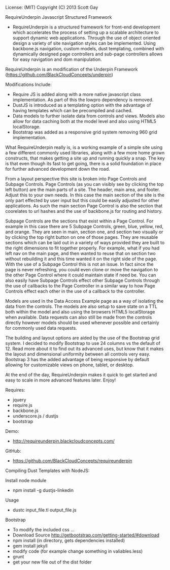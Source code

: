 License: (MIT)
Copyright (C) 2013 Scott Gay

RequireUnderpin Javascript Structured Framework
- RequireUnderpin is a structured framework for front-end development which accelerates the process of setting up a scalable architecture to support dynamic web applications.  Through the use of object oriented design a variety of site navigation styles can be implemented.  Using backbone.js navigation, custom models, dust templating, combined with dynamically designed page controllers and sub-page controllers allows for easy navigation and dom manipulation.

RequireUnderpin is an modification of the Underpin Framework (https://github.com/BlackCloudConcepts/underpin)

Modifications Include:
- Require JS is added along with a more native javascript class implementation.  As part of this the lowpro dependency is removed.
- DustJS is introduced as a templating option with the advantage of having templates which can be precompiled and cached.
- Data models to further isolate data from controls and views.  Models also allow for data caching both at the model level and also using HTML5 localStorage.
- Bootstrap was added as a responsive grid system removing 960 grid implementation.

What RequireUnderpin really is, is a working example of a simple site using a few different commonly used libraries, along with a few more home grown constructs, that makes getting a site up and running quickly a snap. The key is that even though its fast to get going, there is a solid foundation in place for further advanced development down the road.

From a layout perspective this site is broken into Page Controls and Subpage Controls. Page Controls (as you can visibly see by clicking the top left button) are the main parts of a site. The header, main area, and footer. Adjust this to your own needs. In this case the main section of the site is the only part effected by user input but this could be easily adjusted for other applications. As such the main section Page Control is also the section that coorelates to url hashes and the use of backbone.js for routing and history.

Subpage Controls are the sections that exist within a Page Control. For example in this case there are 5 Subpage Controls, green, blue, yellow, red, and orange. They are seen in main, section one, and section two visually or by clicking the top right button on one of those pages. They are reusable sections which can be laid out in a variety of ways provided they are built to the right dimensions to fit together properly. For example, what if you had left nav on the main page, and then wanted to reuse that on section two without rebuilding it and this time wanted it on the right side of the page. With the use of a Subpage Control this is not an issue. In fact since the page is never refreshing, you could even clone or move the navigation to the other Page Control where it could maintain state if need be. You can also easily have Subpage Controls effect other Subpage Controls through the use of callbacks to the Page Controller in a similar way to how Page Controls effect each other in the use of a callback to the controller.

Models are used in the Data Access Example page as a way of isolating the data from the controls.  The models are also setup to save state on a TTL both within the model and also using the browsers HTML5 localStorage when available.  Data requests can also still be made from the controls directly however models should be used whenever possible and certainly for commonly used data requests.  

The building and layout options are aided by the use of the Bootstrap grid system. I decided to modify Bootstrap to use 24 columns vs the default of 12.  Read more about it to find out its advanced uses, but know that it makes the layout and dimensional uniformity between all controls very easy.  Bootstrap 3 has the added advantage of being responsive by default allowing for customizable views on phone, tablet, or desktop.

At the end of the day, RequireUnderpin makes it quick to get started and easy to scale in more advanced features later. Enjoy!

Requires:
- jquery
- require.js
- backbone.js
- underscore.js / dustjs
- bootstrap

Demo:
- http://requireunderpin.blackcloudconcepts.com/

GitHub:
- https://github.com/BlackCloudConcepts/requireunderpin

Compiling Dust Templates with NodeJS: 

Install node module
- npm install -g dustjs-linkedin

Usage
- dustc input_file.tl output_file.js

Bootstrap
- To modify the included css ...
- Download Source http://getbootstrap.com/getting-started/#download
- npm install (in directory, gets dependencies installed)
- gem install jekyll
- modify code (for example change something in valiables.less)
- grunt
- get your new file out of the dist folder


